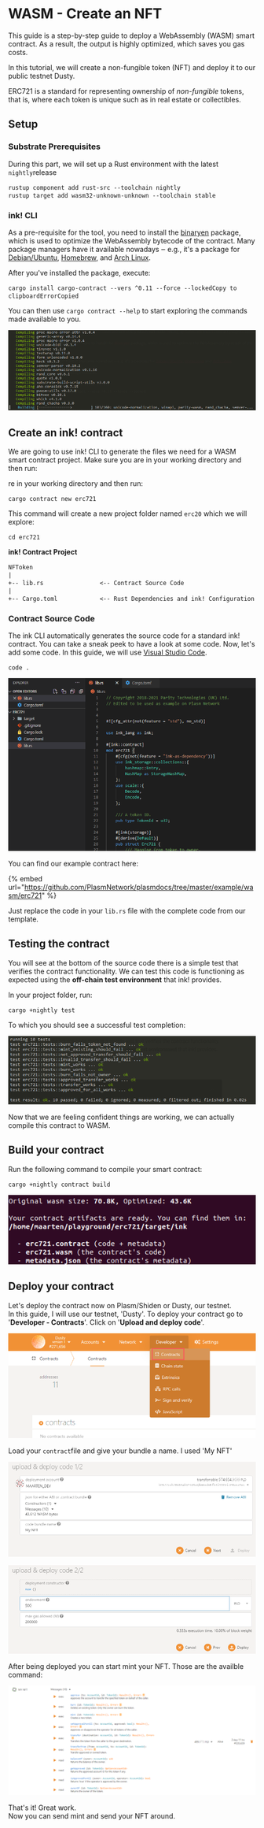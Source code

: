 # WASM - Create an NFT

This guide is a step-by-step guide to deploy a WebAssembly \(WASM\) smart contract. As a result, the output is highly optimized, which saves you gas costs.

In this tutorial, we will create a non-fungible token \(NFT\) and deploy it to our public testnet Dusty.

ERC721 is a standard for representing ownership of _non-fungible_ tokens, that is, where each token is unique such as in real estate or collectibles.

## Setup

### Substrate Prerequisites <a id="substrate-prerequisites"></a>

During this part, we will set up a Rust environment with the latest `nightly`release

```text
rustup component add rust-src --toolchain nightly
rustup target add wasm32-unknown-unknown --toolchain stable
```

### ink! CLI <a id="ink-cli"></a>

As a pre-requisite for the tool, you need to install the [binaryen](https://github.com/WebAssembly/binaryen) package, which is used to optimize the WebAssembly bytecode of the contract. Many package managers have it available nowadays ‒ e.g., it's a package for [Debian/Ubuntu](https://tracker.debian.org/pkg/binaryen), [Homebrew](https://formulae.brew.sh/formula/binaryen), and [Arch Linux](https://archlinux.org/packages/community/x86_64/binaryen/).

After you've installed the package, execute:

```text
cargo install cargo-contract --vers ^0.11 --force --lockedCopy to clipboardErrorCopied
```

You can then use `cargo contract --help` to start exploring the commands made available to you.

![Installation of cargo-contract](../../../.gitbook/assets/image%20%2837%29.png)

## Create an ink! contract

We are going to use ink! CLI to generate the files we need for a WASM smart contract project. Make sure you are in your working directory and then run:

re in your working directory and then run:

```text
cargo contract new erc721
```

This command will create a new project folder named `erc20` which we will explore:

```text
cd erc721
```

**ink! Contract Project**

```text
NFToken
|
+-- lib.rs                <-- Contract Source Code
|
+-- Cargo.toml            <-- Rust Dependencies and ink! Configuration
```

### Contract Source Code <a id="contract-source-code"></a>

The ink CLI automatically generates the source code for a standard ink! contract. You can take a sneak peek to have a look at some code. Now, let's add some code. In this guide, we will use [Visual Studio Code](https://code.visualstudio.com/).

```text
code .
```

![Template ERC721 contract](../../../.gitbook/assets/image%20%2854%29.png)

You can find our example contract here:

{% embed url="https://github.com/PlasmNetwork/plasmdocs/tree/master/example/wasm/erc721" %}

Just replace the code in your `lib.rs` file with the complete code from our template.

## Testing the contract

You will see at the bottom of the source code there is a simple test that verifies the contract functionality. We can test this code is functioning as expected using the **off-chain test environment** that ink! provides.

In your project folder, run:

```text
cargo +nightly test
```

To which you should see a successful test completion:

![](../../../.gitbook/assets/image%20%2850%29.png)

Now that we are feeling confident things are working, we can actually compile this contract to WASM.

## Build your contract

Run the following command to compile your smart contract:

```text
cargo +nightly contract build
```

![Building contract](../../../.gitbook/assets/image%20%2853%29.png)

## Deploy your contract 

Let's deploy the contract now on Plasm/Shiden or Dusty, our testnet.  
In this guide, I will use our testnet, 'Dusty'. To deploy your contract go to '**Developer - Contracts**'. Click on '**Upload and deploy code**'.

![](../../../.gitbook/assets/01%20%283%29.png)

Load your `contract`file and give your bundle a name. I used 'My NFT'

![Upload .contract file](../../../.gitbook/assets/image.png)

![Add PLD to keep your contract alive.](../../../.gitbook/assets/image%20%2852%29.png)

After being deployed you can start mint your NFT. Those are the availble command:

![Contract calls.](../../../.gitbook/assets/image%20%2851%29.png)

That's it! Great work.  
Now you can send mint and send your NFT around.

